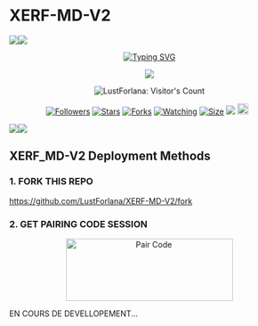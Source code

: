 # XERF-MD-V2 
   <a><img src='https://i.imgur.com/LyHic3i.gif'/></a><a><img src='https://i.imgur.com/LyHic3i.gif'/></a>
<p align="center">
<p align="center">
  <a href="<a href="https://git.io/typing-svg"><img src="https://readme-typing-svg.demolab.com?font=Fira+Code&duration=500&pause=1000&color=7078F7&width=435&lines=XERF-MD-V2;FORK+MY+BOT+A+GIVE+ME+STARS+%E2%AD%90%EF%B8%8F+;Thank+you+%F0%9F%99%8F+" alt="Typing SVG" /></a>
 </p>
<p align="center">
<img src="https://telegra.ph/file/d8ffb4a2f208b6ea8a1d4.jpg"/> 
<p align="center"><img src="https://profile-counter.glitch.me/{LustForlana}/count.svg" alt="LustForlana: Visitor's Count" /></p>
<p align="center">
<a href="https://github.com/LustForlana/followers"><img title="Followers" src="https://img.shields.io/github/followers/LustForlana?color=red&style=flat-square"></a>
<a href="https://github.com/LustForlana/XERF-MD-V2/stargazers/"><img title="Stars" src="https://img.shields.io/github/star/LustForlana/XERF-MD-V2?color=blue&style=flat-square"></a>
<a href="https://github.com/LustForlana/XERF-MD-V2/network/members"><img title="Forks" src="https://img.shields.io/github/forks/LustForlana/XERF-MD-V2?color=red&style=flat-square"></a>
<a href="https://github.com/LustForlana/XERF-MD-V2/watchers"><img title="Watching" src="https://img.shields.io/github/watchers/LustForlana/XERF_MD-V2?label=Watchers&color=blue&style=flat-square"></a>
<a href="https://github.com/LustForlana/XERF-MD-V2/"><img title="Size" src="https://img.shields.io/github/repo-size/LustForlana/XERF-MD-V2?style=flat-square&color=green"></a>
<a href="https://hits.seeyoufarm.com"><img src="https://hits.seeyoufarm.com/api/count/incr/badge.svg?url=https%3A%2F%2Fgithub.com%2FDeeCeeXxx%2FQueen-Anita-Md&count_bg=%2379C83D&title_bg=%23555555&icon=probot.svg&icon_color=%2300FF6D&title=hits&edge_flat=false"/></a>
<a href="https://github.com/DeeCeeXxx/Queen-Anita-V2/graphs/commit-activity"><img height="20" src="https://img.shields.io/badge/Maintained%3F-yes-green.svg"></a>&nbsp;&nbsp;
</p>
<p align='center'>
    </p>
<a><img src='https://i.imgur.com/LyHic3i.gif'/></a><a><img src='https://i.imgur.com/LyHic3i.gif'/></a>
<p align="center">

 ## XERF_MD-V2 Deployment Methods

### 1. FORK THIS REPO

https://github.com/LustForlana/XERF-MD-V2/fork

### 2. GET PAIRING CODE SESSION

<div align="center">
   
<a href="https://raizenbot-webpair.onrender.com"><img align="center" src="https://i.imgur.com/dzPTA6u.png" alt="Pair Code" height="112" width="300" /></a><br>

</div>

EN COURS DE DEVELLOPEMENT...
